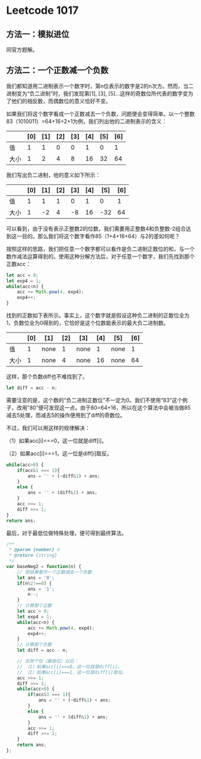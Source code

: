 # Leetcode 1017

## 方法一：模拟进位

同官方题解。

## 方法二：一个正数减一个负数

我们都知道用二进制表示一个数字时，第n位表示的数字是2的n次方。然而，当二进制变为“负二进制”时，我们发现第[1], [3], [5]...这样的奇数位所代表的数字变为了他们的相反数，而偶数位的意义恰好不变。

如果我们将这个数字看成一个正数减去一个负数，问题便会变得简单。以一个整数83（1010011）=64+16+2+1为例，我们列出他的二进制表示的含义：

|  | [0] | [1] | [2] | [3] | [4] | [5] | [6] |
|-----|-----|-----|-----|-----|-----|-----|-----|
| 值 |1|1|0|0|1|0|1|
| 大小 |1|2|4|8|16|32|64|

我们写出负二进制，他的意义如下所示：

|  | [0] | [1] | [2] | [3] | [4] | [5] | [6] |
|-----|-----|-----|-----|-----|-----|-----|-----|
| 值 |1|1|1|0|1|0|1|
| 大小 |1|-2|4|-8|16|-32|64|

可以看到，由于没有表示正整数2的位数，我们需要用正整数4和负整数-2组合达到这一目的。那么我们将这个数字看作85（1+4+16+64）与2的差如何呢？

按照这样的思路，我们把任意一个数字都可以看作是负二进制正数位的和，与一个数作减法运算得到的。使用这种分解方法后，对于任意一个数字，我们先找到那个正数acc：


~~~javascript
let acc = 0;
let exp4 = 1;
while(acc<n) {
    acc += Math.pow(4, exp4);
    exp4++;
}
~~~

找到的正数如下表所示。事实上，这个数字就是假设这种负二进制的正数位全为1，负数位全为0得到的，它恰好是这个位数能表示的最大负二进制数。

|  | [0] | [1] | [2] | [3] | [4] | [5] | [6] |
|-----|-----|-----|-----|-----|-----|-----|-----|
| 值 |1|none|1|none|1|none|1|
| 大小 |1|none|4|none|16|none|64|

这样，那个负数diff也不难找到了。

~~~javascript
let diff = acc - n;
~~~

需要注意的是，这个数的“负二进制正数位”不一定为0。我们不使用“83”这个例子，改用“80”便可发现这一点。由于80=64+16，所以在这个算法中会被当做85减去5处理，而减去5的操作便用到了diff的奇数位。

不过，我们可以用这样的规律解决：

（1）如果acc[i]===0，这一位就是diff[i]。

（2）如果acc[i]===1，这一位是diff[i]取反。

~~~javascript
while(acc>0) {
    if(acc&1 === 1){
        ans = '' + (~diff&1) + ans;
    }
    else {
        ans = '' + (diff&1) + ans;
    }
    acc >>= 1;
    diff >>= 1;
}
return ans;
~~~

最后，对于最低位做特殊处理，便可得到最终算法。

~~~javascript
/**
 * @param {number} n
 * @return {string}
 */
var baseNeg2 = function(n) {
    // 把结果看作一个正数减去一个负数
    let ans = '0';
    if(n%2!==0) {
        ans = '1';
        n--;
    }
    // 计算那个正数
    let acc = 0;
    let exp4 = 1;
    while(acc<n) {
        acc += Math.pow(4, exp4);
        exp4++;
    }
    // 计算那个负数
    let diff = acc - n;

    // 去除个位（最低位）以后：
    // （1）如果acc[i]===0，这一位就是diff[i]。
    // （2）如果acc[i]===1，这一位是diff[i]取反。
    acc >>= 1;
    diff >>= 1;
    while(acc>0) {
        if(acc&1 === 1){
            ans = '' + (~diff&1) + ans;
        }
        else {
            ans = '' + (diff&1) + ans;
        }
        acc >>= 1;
        diff >>= 1;
    }
    return ans;
};
~~~